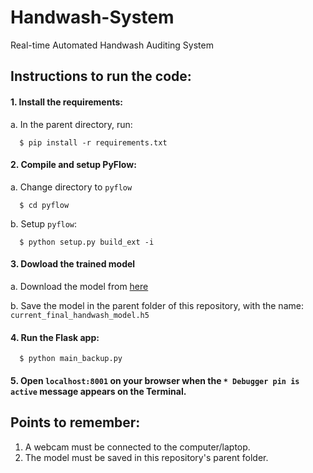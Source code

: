 # Handwash-System
Real-time Automated Handwash Auditing System


## Instructions to run the code:

#### 1. Install the requirements:
a. In the parent directory, run:
    
      $ pip install -r requirements.txt
      
      
      
#### 2. Compile and setup PyFlow:
a. Change directory to `pyflow`

      $ cd pyflow
      
b. Setup `pyflow`:

      $ python setup.py build_ext -i
    
    
    
#### 3. Dowload the trained model
a. Download the model from [here](https://drive.google.com/file/d/1aXFfSilV6-leq9Jz07B39UP6zQT-Yskw/view?usp=sharing)

b. Save the model in the parent folder of this repository, with the name: `current_final_handwash_model.h5`



#### 4. Run the Flask app:

      $ python main_backup.py
      
      
      
#### 5. Open `localhost:8001` on your browser when the `* Debugger pin is active` message appears on the Terminal.



## Points to remember:
1. A webcam must be connected to the computer/laptop.
2. The model must be saved in this repository's parent folder.

